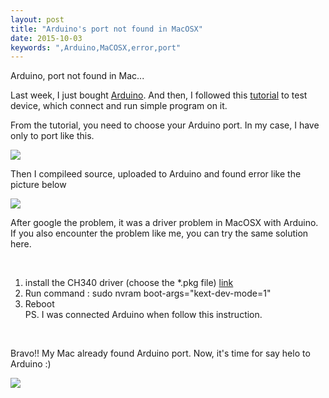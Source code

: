 ```yaml
---
layout: post
title: "Arduino's port not found in MacOSX"
date: 2015-10-03
keywords: ",Arduino,MaCOSX,error,port"
---
```


Arduino, port not found in Mac...

Last week, I just bought [Arduino](https://www.arduino.cc/). And then, I followed this [tutorial](https://www.arduino.cc/en/Guide/MacOSX) to test device, which connect and run simple program on it.

From the tutorial, you need to choose your Arduino port. In my case, I have only to port like this.

<img src="{{ site.url }}/assets/20151003-1.png" class="img-responsive" >

Then I compileed source, uploaded to Arduino and found error like the picture below

<img src="{{ site.url }}/assets/20151003-2.png" class="img-responsive" >

After google the problem, it was a driver problem in MacOSX with Arduino. If you also encounter the problem like me, you can try the same solution here. 

<br/>

1. install the CH340 driver (choose the *.pkg file) [link](https://github.com/Makeblock-official/3DPrinter/tree/master/Makeblock%203D%20printer/Arduino%20drivers) <br/>
2. Run command : sudo nvram boot-args="kext-dev-mode=1" <br/>
3. Reboot <br/>
PS. I was connected Arduino when follow this instruction.

<br/>

Bravo!! My Mac already found Arduino port. Now, it's time for say helo to Arduino :)

<img src="{{ site.url }}/assets/20151003-3.png" class="img-responsive" >	

